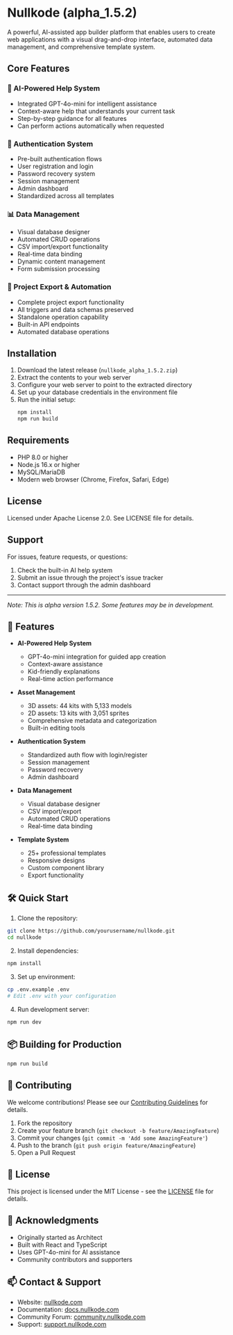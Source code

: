 # Nullkode (alpha_1.5.2)

A powerful, AI-assisted app builder platform that enables users to create web applications with a visual drag-and-drop interface, automated data management, and comprehensive template system.

## Core Features

### 🤖 AI-Powered Help System
- Integrated GPT-4o-mini for intelligent assistance
- Context-aware help that understands your current task
- Step-by-step guidance for all features
- Can perform actions automatically when requested

### 🔐 Authentication System
- Pre-built authentication flows
- User registration and login
- Password recovery system
- Session management
- Admin dashboard
- Standardized across all templates

### 📊 Data Management
- Visual database designer
- Automated CRUD operations
- CSV import/export functionality
- Real-time data binding
- Dynamic content management
- Form submission processing

### 🔄 Project Export & Automation
- Complete project export functionality
- All triggers and data schemas preserved
- Standalone operation capability
- Built-in API endpoints
- Automated database operations

## Installation

1. Download the latest release (`nullkode_alpha_1.5.2.zip`)
2. Extract the contents to your web server
3. Configure your web server to point to the extracted directory
4. Set up your database credentials in the environment file
5. Run the initial setup:
   ```bash
   npm install
   npm run build
   ```

## Requirements

- PHP 8.0 or higher
- Node.js 16.x or higher
- MySQL/MariaDB
- Modern web browser (Chrome, Firefox, Safari, Edge)

## License

Licensed under Apache License 2.0. See LICENSE file for details.

## Support

For issues, feature requests, or questions:
1. Check the built-in AI help system
2. Submit an issue through the project's issue tracker
3. Contact support through the admin dashboard

---

*Note: This is alpha version 1.5.2. Some features may be in development.*

## 🚀 Features

- **AI-Powered Help System**
  - GPT-4o-mini integration for guided app creation
  - Context-aware assistance
  - Kid-friendly explanations
  - Real-time action performance

- **Asset Management**
  - 3D assets: 44 kits with 5,133 models
  - 2D assets: 13 kits with 3,051 sprites
  - Comprehensive metadata and categorization
  - Built-in editing tools

- **Authentication System**
  - Standardized auth flow with login/register
  - Session management
  - Password recovery
  - Admin dashboard

- **Data Management**
  - Visual database designer
  - CSV import/export
  - Automated CRUD operations
  - Real-time data binding

- **Template System**
  - 25+ professional templates
  - Responsive designs
  - Custom component library
  - Export functionality

## 🛠️ Quick Start

1. Clone the repository:
```bash
git clone https://github.com/yourusername/nullkode.git
cd nullkode
```

2. Install dependencies:
```bash
npm install
```

3. Set up environment:
```bash
cp .env.example .env
# Edit .env with your configuration
```

4. Run development server:
```bash
npm run dev
```

## 📦 Building for Production

```bash
npm run build
```

## 🤝 Contributing

We welcome contributions! Please see our [Contributing Guidelines](CONTRIBUTING.md) for details.

1. Fork the repository
2. Create your feature branch (`git checkout -b feature/AmazingFeature`)
3. Commit your changes (`git commit -m 'Add some AmazingFeature'`)
4. Push to the branch (`git push origin feature/AmazingFeature`)
5. Open a Pull Request

## 📝 License

This project is licensed under the MIT License - see the [LICENSE](LICENSE) file for details.

## 🙏 Acknowledgments

- Originally started as Architect
- Built with React and TypeScript
- Uses GPT-4o-mini for AI assistance
- Community contributors and supporters

## 📫 Contact & Support

- Website: [nullkode.com](https://nullkode.com)
- Documentation: [docs.nullkode.com](https://docs.nullkode.com)
- Community Forum: [community.nullkode.com](https://community.nullkode.com)
- Support: [support.nullkode.com](https://support.nullkode.com) 
